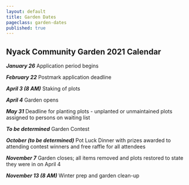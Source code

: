 ```yaml
---
layout: default
title: Garden Dates
pageclass: garden-dates
published: true
---
```


## Nyack Community Garden 2021 Calendar

***January 26*** Application period begins

***February 22*** Postmark application deadline

***April 3 (8 AM)*** Staking of plots

***April 4*** Garden opens

***May 31*** Deadline for planting plots - unplanted or unmaintained plots assigned to persons on waiting list

***To be determined*** Garden Contest

***October (to be determined)*** Pot Luck Dinner with prizes awarded to attending contest winners and free raffle for all attendees

***November 7*** Garden closes; all items removed and plots restored to state they were in on April 4

***November 13 (8 AM)*** Winter prep and garden clean-up


<!--

New gardeners are encouraged to mail in completed applications as soon
as possible as priority on the waiting list for plots is determined by
the dates of postmarks on the completed applications. After the February
22 deadline, potential new members can send in applications to join the
waiting list.

***March 26 at 7:00 PM*** is the General Garden Meeting.

It's at the Nyack Senior Center, 90 Depew Avenue. Attendance is
required!

***April 4*** is when the Garden gets staked.

Starting at 8 AM.

***Saturday April 18*** is the day the Garden opens.

Many vegetables do well in the spring, and you will get good germination
because of the moister soil. You can plant transplants or sow seed for
[arugula](http://www.seedsavers.org/apollo-arugula),
[lettuce](http://www.seedsavers.org/category/lettuce), members of the
cabbage family (cabbage, broccoli, cauliflower, and kale),
[mache](http://www.johnnyseeds.com/p-6040-vit.aspx), spinach, carrots,
beets, onions, or peas. There are also many kinds of [Asian
greens](http://www.johnnyseeds.com/vegetables/greens/asian-greens/) that
grow quickly and like cool weather. Here's a [Zone 7 planting
calendar](/blog/zone-7-planting-calendar).

***May 31*** is the day when your plot should be fully planted.

If you have not fully planted your plot by this day then your plot will
be given to someone on the waiting list. In the past some gardeners have
put very little effort into their plots but this is no longer acceptable
with such a high demand.

***After May 31*** 

Unplanted plots will be assigned to persons on the waiting list.

***TBD*** is the day of the Garden Contest.

Winners receive ribbons!

***June 13, 14, 15*** is the Spring Work Weekend.

Starting at 9 AM.

***September 12, 13, 14*** is the Fall Work Weekend.

Starting at 9 AM.

***The Potluck Dinner has been cancelled this year due to COVID.***

***November 8*** is the day the Garden will close.

All items most be removed and plots restored to state they had on April
5.

***November 14*** is Winter prep and clean-up.

Starting at 8 AM.

-->